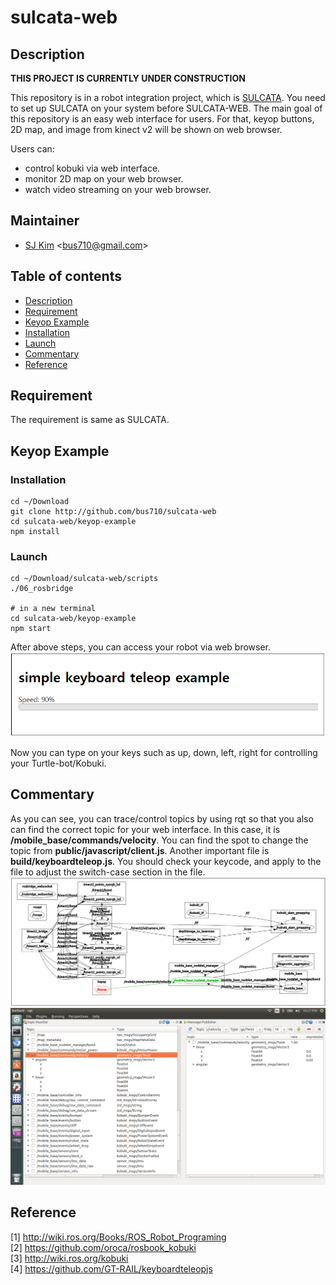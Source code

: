 # sulcata-web

## Description

<b>THIS PROJECT IS CURRENTLY UNDER CONSTRUCTION</b>

This repository is in a robot integration project, which is [SULCATA](http://github.com/bus710/sulcata). You need to set up SULCATA on your system before SULCATA-WEB. The main goal of this repository is an easy web interface for users. For that, keyop buttons, 2D map, and image from kinect v2 will be shown on web browser.  

Users can:  
- control kobuki via web interface.
- monitor 2D map on your web browser.
- watch video streaming on your web browser.

## Maintainer
- [SJ Kim](http://bus710.net) <<bus710@gmail.com>>

## Table of contents
- [Description](#description)
- [Requirement](#requirement)
- [Keyop Example](#keyop-example)
- [Installation](#installation)
- [Launch](#launch)
- [Commentary](#commentary)
- [Reference](#reference)

## Requirement
The requirement is same as SULCATA.

## Keyop Example
### Installation
```
cd ~/Download
git clone http://github.com/bus710/sulcata-web
cd sulcata-web/keyop-example
npm install
```
### Launch
```
cd ~/Download/sulcata-web/scripts
./06_rosbridge

# in a new terminal
cd sulcata-web/keyop-example
npm start
```

After above steps, you can access your robot via web browser.  
![images/result.png](images/result.png)

Now you can type on your keys such as up, down, left, right for controlling your Turtle-bot/Kobuki.

## Commentary
As you can see, you can trace/control topics by using rqt so that you also can find the correct topic for your web interface. In this case, it is <b>/mobile_base/commands/velocity</b>. You can find the spot to change the topic from <b>public/javascript/client.js</b>. Another important file is <b>build/keyboardteleop.js</b>. You should check your keycode, and apply to the file to adjust the switch-case section in the file.   
![images/rqt.png](images/rqt.png)
![images/rqt2.png](images/rqt2.png)


## Reference
[1] http://wiki.ros.org/Books/ROS_Robot_Programing   
[2] https://github.com/oroca/rosbook_kobuki  
[3] http://wiki.ros.org/kobuki   
[4] https://github.com/GT-RAIL/keyboardteleopjs


